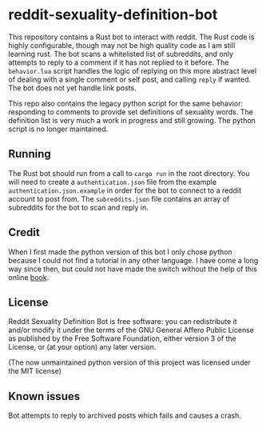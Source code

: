 # reddit-sexuality-definition-bot

This repository contains a Rust bot to interact with reddit. The Rust code is highly configurable, though may not be high quality code as I am still learning rust. The bot scans a whitelisted list of subreddits, and only attempts to reply to a comment if it has not replied to it before. The `behavior.lua` script handles the logic of replying on this more abstract level of dealing with a single comment or self post, and calling `reply` if wanted. The bot does not yet handle link posts.

This repo also contains the legacy python script for the same behavior: responding to comments to provide set definitions of sexuality words. The definition list is very much a work in progress and still growing. The python script is no longer maintained.

## Running

The Rust bot should run from a call to `cargo run` in the root directory. You will need to create a `authentication.json` file from the example `authentication.json.example` in order for the bot to connect to a reddit account to post from. The `subreddits.json` file contains an array of subreddits for the bot to scan and reply in.

## Credit

When I first made the python version of this bot I only chose python because I could not find a tutorial in any other language. I have come a long way since then, but could not have made the switch without the help of this online [book](https://doc.rust-lang.org/book/second-edition/).

## License

Reddit Sexuality Definition Bot is free software: you can redistribute it and/or modify it under the terms of the GNU General Affero Public License as published by the Free Software Foundation, either version 3 of the License, or (at your option) any later version.

(The now unmaintained python version of this project was licensed under the MIT license)

## Known issues

Bot attempts to reply to archived posts which fails and causes a crash.
